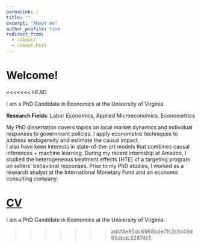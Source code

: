 ```yaml
---
permalink: /
title: ""
excerpt: "About me"
author_profile: true
redirect_from: 
  - /about/
  - /about.html
---
```


Welcome!
======
<<<<<<< HEAD

I am a PhD Candidate in Economics at the University of Virginia.

**Research Fields**: Labor Economics, Applied Microeconomics. Econometrics

My PhD dissertation covers topics on local market dynamics and individual responses to government policies. I apply econometric techniques to address endogeneity and estimate the causal impact.  
I also have keen interests in state-of-the-art models that combines causal inferences + machine learning. During my recent internship at Amazon, I studied the heterogeneous treatment effects (HTE) of a targeting program on sellers’ behavioral responses. 
Prior to my PhD studies, I worked as a research analyst at the International Monetary Fund and an economic consulting company. 

[**CV**](../files/CV_Lichen.pdf)
=======
I am a PhD Candidate in Economics at the University of Virginia. 
>>>>>>> adcf4e95dc6968bde7fc2c1d49d95dbdc92874f3
